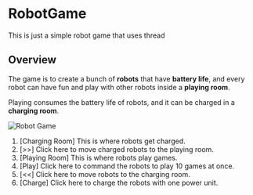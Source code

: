 # RobotGame
This is just a simple robot game that uses thread

## Overview
The game is to create a bunch of **robots** that have **battery life**, and every
robot can have fun and play with other robots inside a **playing room**.

Playing consumes the battery life of robots, and it can be charged in a
**charging room**.

![Robot Game](https://i.ibb.co/7ksBncP/robotgame.png)

1. [Charging Room] This is where robots get charged.
2. [>>] Click here to move charged robots to the playing room.
3. [Playing Room] This is where robots play games.
4. [Play] Click here to command the robots to play 10 games at once.
5. [<<] Click here to move robots to the charging room.
6. [Charge] Click here to charge the robots with one power unit.
